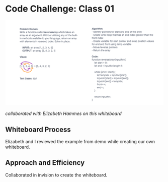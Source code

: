 # Code Challenge: Class 01

![code-challenge-whiteboard](./array-reverse.png)

*collaborated with Elizabeth Hammes on this whiteboard*

## Whiteboard Process

Elizabeth and I reviewed the example from demo while creating our own whiteboard.

## Approach and Efficiency

Collaborated in invision to create the whiteboard.
